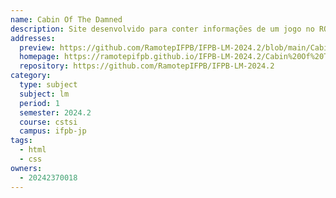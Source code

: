 ```yaml
---
name: Cabin Of The Damned
description: Site desenvolvido para conter informações de um jogo no ROBLOX chamado "Cabin Of The Damned".
addresses:
  preview: https://github.com/RamotepIFPB/IFPB-LM-2024.2/blob/main/Cabin%20Of%20The%20Damned/Preview.jpeg?raw=true
  homepage: https://ramotepifpb.github.io/IFPB-LM-2024.2/Cabin%20Of%20The%20Damned/Site.html
  repository: https://github.com/RamotepIFPB/IFPB-LM-2024.2
category:
  type: subject
  subject: lm
  period: 1
  semester: 2024.2
  course: cstsi
  campus: ifpb-jp
tags:
  - html
  - css
owners:
  - 20242370018
---
```

